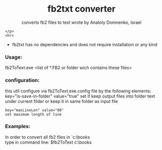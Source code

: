 ﻿<p align="center">
    <h1 align="center">fb2txt converter</h1>
    <p align="center">
        converts fb2 files to text
		wrote by Anatoly Domnenko, Israel
	</p>
    <p align="center">
        <a href="https://github.com/adomnenk/FB2txt/"/></a>
        
    </p>
    <hr>
</p>

- fb2txt has no dependencies and does not require installation or any kind

### Usage:
fb2ToText.exe <list of *.FB2 or folder wich contains these files> 

### configuration:
this util configure via fb2ToText.exe.config file by the following elements:
 key="is-save-in-folder" value="true"
	set if keep output files into folder text under current filder or keep it in same folder as input file
	
	key="maxLineLen" value="80"
	set maximum length of line

### Examples:
In order to convert all fb2 files in `c:\books\
type in command line: $fb2ToText c:\books

